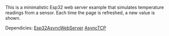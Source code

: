 This is a minimalistic Esp32 web server example that simulates temperature readings from a sensor.
Each time the page is refreshed, a new value is shown.

Dependicies:
[Esp32AsyncWebServer](https://github.com/me-no-dev/ESPAsyncWebServer) 
[AsyncTCP](https://github.com/me-no-dev/AsyncTCP)


